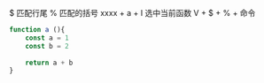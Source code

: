 $ 匹配行尾
% 匹配的括号
xxxx + a + I 选中当前函数
V + $ + % + 命令

``` js
function a (){
    const a = 1
    const b = 2
    
    return a + b
}


```